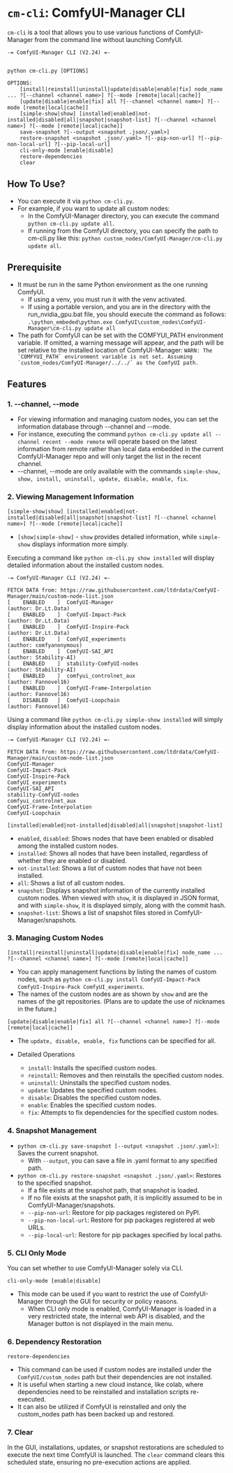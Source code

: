 # `cm-cli`: ComfyUI-Manager CLI

`cm-cli` is a tool that allows you to use various functions of ComfyUI-Manager from the command line without launching ComfyUI.


```
-= ComfyUI-Manager CLI (V2.24) =-


python cm-cli.py [OPTIONS]

OPTIONS:
    [install|reinstall|uninstall|update|disable|enable|fix] node_name ... ?[--channel <channel name>] ?[--mode [remote|local|cache]]
    [update|disable|enable|fix] all ?[--channel <channel name>] ?[--mode [remote|local|cache]]
    [simple-show|show] [installed|enabled|not-installed|disabled|all|snapshot|snapshot-list] ?[--channel <channel name>] ?[--mode [remote|local|cache]]
    save-snapshot ?[--output <snapshot .json/.yaml>]
    restore-snapshot <snapshot .json/.yaml> ?[--pip-non-url] ?[--pip-non-local-url] ?[--pip-local-url]
    cli-only-mode [enable|disable]
    restore-dependencies
    clear
```

## How To Use?
* You can execute it via `python cm-cli.py`.
* For example, if you want to update all custom nodes:
    * In the ComfyUI-Manager directory, you can execute the command `python cm-cli.py update all`.
    * If running from the ComfyUI directory, you can specify the path to cm-cli.py like this: `python custom_nodes/ComfyUI-Manager/cm-cli.py update all`.

## Prerequisite
* It must be run in the same Python environment as the one running ComfyUI.
    * If using a venv, you must run it with the venv activated.
    * If using a portable version, and you are in the directory with the run_nvidia_gpu.bat file, you should execute the command as follows:
        `.\python_embeded\python.exe ComfyUI\custom_nodes\ComfyUI-Manager\cm-cli.py update all`
* The path for ComfyUI can be set with the COMFYUI_PATH environment variable. If omitted, a warning message will appear, and the path will be set relative to the installed location of ComfyUI-Manager:
        ```
        WARN: The `COMFYUI_PATH` environment variable is not set. Assuming `custom_nodes/ComfyUI-Manager/../../` as the ComfyUI path.
        ```

## Features

### 1. --channel, --mode
* For viewing information and managing custom nodes, you can set the information database through --channel and --mode.
* For instance, executing the command `python cm-cli.py update all --channel recent --mode remote` will operate based on the latest information from remote rather than local data embedded in the current ComfyUI-Manager repo and will only target the list in the recent channel.
* --channel, --mode are only available with the commands `simple-show, show, install, uninstall, update, disable, enable, fix`.

### 2. Viewing Management Information

`[simple-show|show] [installed|enabled|not-installed|disabled|all|snapshot|snapshot-list] ?[--channel <channel name>] ?[--mode [remote|local|cache]]`

* `[show|simple-show]` - `show` provides detailed information, while `simple-show` displays information more simply.

Executing a command like `python cm-cli.py show installed` will display detailed information about the installed custom nodes.

```
-= ComfyUI-Manager CLI (V2.24) =-

FETCH DATA from: https://raw.githubusercontent.com/ltdrdata/ComfyUI-Manager/main/custom-node-list.json
[    ENABLED    ]  ComfyUI-Manager                                   (author: Dr.Lt.Data)
[    ENABLED    ]  ComfyUI-Impact-Pack                               (author: Dr.Lt.Data)
[    ENABLED    ]  ComfyUI-Inspire-Pack                              (author: Dr.Lt.Data)
[    ENABLED    ]  ComfyUI_experiments                               (author: comfyanonymous)
[    ENABLED    ]  ComfyUI-SAI_API                                   (author: Stability-AI)
[    ENABLED    ]  stability-ComfyUI-nodes                           (author: Stability-AI)
[    ENABLED    ]  comfyui_controlnet_aux                            (author: Fannovel16)
[    ENABLED    ]  ComfyUI-Frame-Interpolation                       (author: Fannovel16)
[    DISABLED   ]  ComfyUI-Loopchain                                 (author: Fannovel16)
```

Using a command like `python cm-cli.py simple-show installed` will simply display information about the installed custom nodes.

```
-= ComfyUI-Manager CLI (V2.24) =-

FETCH DATA from: https://raw.githubusercontent.com/ltdrdata/ComfyUI-Manager/main/custom-node-list.json
ComfyUI-Manager                                   
ComfyUI-Impact-Pack                               
ComfyUI-Inspire-Pack                              
ComfyUI_experiments                               
ComfyUI-SAI_API                                   
stability-ComfyUI-nodes                           
comfyui_controlnet_aux                            
ComfyUI-Frame-Interpolation                       
ComfyUI-Loopchain                                 
```

`[installed|enabled|not-installed|disabled|all|snapshot|snapshot-list]`
   * `enabled`, `disabled`: Shows nodes that have been enabled or disabled among the installed custom nodes.
   * `installed`: Shows all nodes that have been installed, regardless of whether they are enabled or disabled.
   * `not-installed`: Shows a list of custom nodes that have not been installed.
   * `all`: Shows a list of all custom nodes.
   * `snapshot`: Displays snapshot information of the currently installed custom nodes. When viewed with `show`, it is displayed in JSON format, and with `simple-show`, it is displayed simply, along with the commit hash.
   * `snapshot-list`: Shows a list of snapshot files stored in ComfyUI-Manager/snapshots.

### 3. Managing Custom Nodes

`[install|reinstall|uninstall|update|disable|enable|fix] node_name ... ?[--channel <channel name>] ?[--mode [remote|local|cache]]`

* You can apply management functions by listing the names of custom nodes, such as `python cm-cli.py install ComfyUI-Impact-Pack ComfyUI-Inspire-Pack ComfyUI_experiments`.
* The names of the custom nodes are as shown by `show` and are the names of the git repositories.
(Plans are to update the use of nicknames in the future.)

`[update|disable|enable|fix] all ?[--channel <channel name>] ?[--mode [remote|local|cache]]`

* The `update, disable, enable, fix` functions can be specified for all.

* Detailed Operations
    * `install`: Installs the specified custom nodes.
    * `reinstall`: Removes and then reinstalls the specified custom nodes.
    * `uninstall`: Uninstalls the specified custom nodes.
    * `update`: Updates the specified custom nodes.
    * `disable`: Disables the specified custom nodes.
    * `enable`: Enables the specified custom nodes.
    * `fix`: Attempts to fix dependencies for the specified custom nodes.


### 4. Snapshot Management
* `python cm-cli.py save-snapshot [--output <snapshot .json/.yaml>]`: Saves the current snapshot.
  * With `--output`, you can save a file in .yaml format to any specified path.
* `python cm-cli.py restore-snapshot <snapshot .json/.yaml>`: Restores to the specified snapshot.
  * If a file exists at the snapshot path, that snapshot is loaded.
  * If no file exists at the snapshot path, it is implicitly assumed to be in ComfyUI-Manager/snapshots.
  * `--pip-non-url`: Restore for pip packages registered on PyPI.
  * `--pip-non-local-url`: Restore for pip packages registered at web URLs.
  * `--pip-local-url`: Restore for pip packages specified by local paths. 


### 5. CLI Only Mode

You can set whether to use ComfyUI-Manager solely via CLI.

`cli-only-mode [enable|disable]`

* This mode can be used if you want to restrict the use of ComfyUI-Manager through the GUI for security or policy reasons.
    * When CLI only mode is enabled, ComfyUI-Manager is loaded in a very restricted state, the internal web API is disabled, and the Manager button is not displayed in the main menu.

### 6. Dependency Restoration

`restore-dependencies`

* This command can be used if custom nodes are installed under the `ComfyUI/custom_nodes` path but their dependencies are not installed.
* It is useful when starting a new cloud instance, like colab, where dependencies need to be reinstalled and installation scripts re-executed.
* It can also be utilized if ComfyUI is reinstalled and only the custom_nodes path has been backed up and restored.

### 7. Clear

In the GUI, installations, updates, or snapshot restorations are scheduled to execute the next time ComfyUI is launched. The `clear` command clears this scheduled state, ensuring no pre-execution actions are applied.